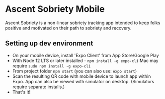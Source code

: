 # Ascent Sobriety Mobile
Ascent Sobriety is a non-linear sobriety tracking app intended to keep folks positive and motivated on their path to sobriety and recovery.

## Setting up dev environment

* On your mobile device, install 'Expo Client' from App Store/Google Play
* With Node 12 LTS or later installed - `npm install -g expo-cli` Mac may require `sudo npm install -g expo-cli`
* From project folder `npm start` (you can also use: `expo start`)
* Scan the resulting QR code with mobile device to launch app within Expo. App can also be viewed with simulator on desktop. (Simulators require separate installs.)
* That's it!
